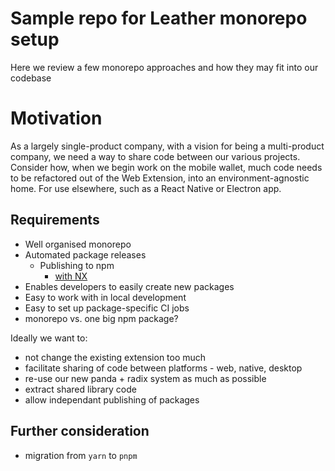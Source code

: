 # Sample repo for Leather monorepo setup

Here we review a few monorepo approaches and how they may fit into our codebase

# Motivation

As a largely single-product company, with a vision for being a multi-product company, we need a way to share code between our various projects. Consider how, when we begin work on the mobile wallet, much code needs to be refactored out of the Web Extension, into an environment-agnostic home. For use elsewhere, such as a React Native or Electron app.

## Requirements

- Well organised monorepo
- Automated package releases
    - Publishing to npm
        - [with NX](https://nx.dev/concepts/more-concepts/buildable-and-publishable-libraries)
- Enables developers to easily create new packages
- Easy to work with in local development
- Easy to set up package-specific CI jobs
- monorepo vs. one big npm package?


Ideally we want to:
- not change the existing extension too much
- facilitate sharing of code between platforms - web, native, desktop
- re-use our new panda + radix system as much as possible
- extract shared library code 
- allow independant publishing of packages


## Further consideration

- migration from `yarn` to `pnpm`
 
